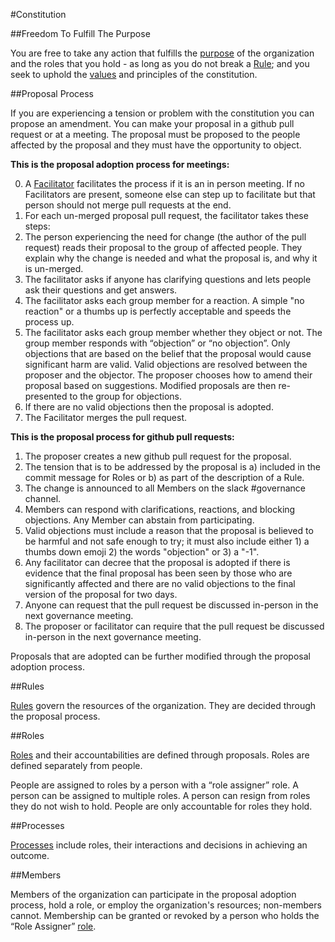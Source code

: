#Constitution

##Freedom To Fulfill The Purpose

You are free to take any action that fulfills the [purpose](purpose.md) of the organization and the roles that you hold - as long as you do not break a [Rule](rules.md); and you seek to uphold the [values](values.md) and principles of the constitution.

##Proposal Process

If you are experiencing a tension or problem with the constitution you can propose an amendment. You can make your proposal in a github pull request or at a meeting. The proposal must be proposed to the people affected by the proposal and they must have the opportunity to object.


**This is the proposal adoption process for meetings:**

0. A [Facilitator](roles.md#facilitator) facilitates the process if it is an in person meeting. If no Facilitators are present, someone else can step up to facilitate but that person should not merge pull requests at the end.
1. For each un-merged proposal pull request, the facilitator takes these steps:
  1. The person experiencing the need for change (the author of the pull request) reads their proposal to the group of affected people. They explain why the change is needed and what the proposal is, and why it is un-merged.
  2. The facilitator asks if anyone has clarifying questions and lets people ask their questions and get answers.
  3. The facilitator asks each group member for a reaction. A simple "no reaction" or a thumbs up is perfectly acceptable and speeds the process up.
  4. The facilitator asks each group member whether they object or not. The group member responds with “objection” or “no objection”. Only objections that are based on the belief that the proposal would cause significant harm are valid. Valid objections are resolved between the proposer and the objector. The proposer chooses how to amend their proposal based on suggestions. Modified proposals are then re-presented to the group for objections.
  5. If there are no valid objections then the proposal is adopted.
  6. The Facilitator merges the pull request.

**This is the proposal process for github pull requests:**

1. The proposer creates a new github pull request for the proposal.
2. The tension that is to be addressed by the proposal is a) included in the commit message for Roles or b) as part of the description of a Rule.
3. The change is announced to all Members on the slack #governance channel.
4. Members can respond with clarifications, reactions, and blocking objections. Any Member can abstain from participating.
5. Valid objections must include a reason that the proposal is believed to be harmful and not safe enough to try; it must also include either 1) a thumbs down emoji 2) the words "objection" or 3) a "-1".
6. Any facilitator can decree that the proposal is adopted if there is evidence that the final proposal has been seen by those who are significantly affected and there are no valid objections to the final version of the proposal for two days.
7. Anyone can request that the pull request be discussed in-person in the next governance meeting.
8. The proposer or facilitator can require that the pull request be discussed in-person in the next governance meeting.

Proposals that are adopted can be further modified through the proposal adoption process.

##Rules

[Rules](rules.md) govern the resources of the organization. They are decided through the proposal process.

##Roles

[Roles](roles.md) and their accountabilities are defined through proposals. Roles are defined separately from people.

People are assigned to roles by a person with a “role assigner” role. A person can be assigned to multiple roles. A person can resign from roles they do not wish to hold. People are only accountable for roles they hold.

##Processes

[Processes](processes.md) include roles, their interactions and decisions in achieving an outcome.

##Members

Members of the organization can participate in the proposal adoption process, hold a role, or employ the organization's resources; non-members cannot. Membership can be granted or revoked by a person who holds the “Role Assigner” [role](roles.md).

